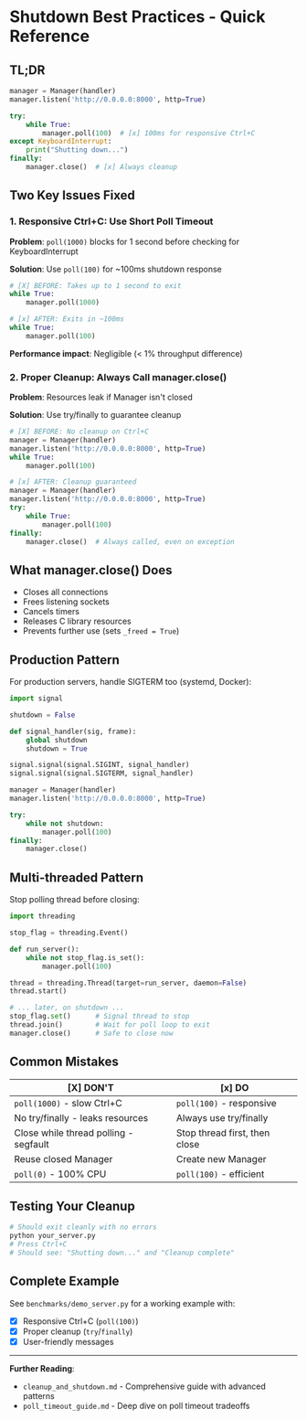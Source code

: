 # Shutdown Best Practices - Quick Reference

## TL;DR

```python
manager = Manager(handler)
manager.listen('http://0.0.0.0:8000', http=True)

try:
    while True:
        manager.poll(100)  # [x] 100ms for responsive Ctrl+C
except KeyboardInterrupt:
    print("Shutting down...")
finally:
    manager.close()  # [x] Always cleanup
```

## Two Key Issues Fixed

### 1. Responsive Ctrl+C: Use Short Poll Timeout

**Problem**: `poll(1000)` blocks for 1 second before checking for KeyboardInterrupt

**Solution**: Use `poll(100)` for ~100ms shutdown response

```python
# [X] BEFORE: Takes up to 1 second to exit
while True:
    manager.poll(1000)

# [x] AFTER: Exits in ~100ms
while True:
    manager.poll(100)
```

**Performance impact**: Negligible (< 1% throughput difference)

### 2. Proper Cleanup: Always Call manager.close()

**Problem**: Resources leak if Manager isn't closed

**Solution**: Use try/finally to guarantee cleanup

```python
# [X] BEFORE: No cleanup on Ctrl+C
manager = Manager(handler)
manager.listen('http://0.0.0.0:8000', http=True)
while True:
    manager.poll(100)

# [x] AFTER: Cleanup guaranteed
manager = Manager(handler)
manager.listen('http://0.0.0.0:8000', http=True)
try:
    while True:
        manager.poll(100)
finally:
    manager.close()  # Always called, even on exception
```

## What manager.close() Does

- Closes all connections
- Frees listening sockets
- Cancels timers
- Releases C library resources
- Prevents further use (sets `_freed = True`)

## Production Pattern

For production servers, handle SIGTERM too (systemd, Docker):

```python
import signal

shutdown = False

def signal_handler(sig, frame):
    global shutdown
    shutdown = True

signal.signal(signal.SIGINT, signal_handler)
signal.signal(signal.SIGTERM, signal_handler)

manager = Manager(handler)
manager.listen('http://0.0.0.0:8000', http=True)

try:
    while not shutdown:
        manager.poll(100)
finally:
    manager.close()
```

## Multi-threaded Pattern

Stop polling thread before closing:

```python
import threading

stop_flag = threading.Event()

def run_server():
    while not stop_flag.is_set():
        manager.poll(100)

thread = threading.Thread(target=run_server, daemon=False)
thread.start()

# ... later, on shutdown ...
stop_flag.set()      # Signal thread to stop
thread.join()        # Wait for poll loop to exit
manager.close()      # Safe to close now
```

## Common Mistakes

| [X] DON'T | [x] DO |
|---------|------|
| `poll(1000)` - slow Ctrl+C | `poll(100)` - responsive |
| No try/finally - leaks resources | Always use try/finally |
| Close while thread polling - segfault | Stop thread first, then close |
| Reuse closed Manager | Create new Manager |
| `poll(0)` - 100% CPU | `poll(100)` - efficient |

## Testing Your Cleanup

```bash
# Should exit cleanly with no errors
python your_server.py
# Press Ctrl+C
# Should see: "Shutting down..." and "Cleanup complete"
```

## Complete Example

See `benchmarks/demo_server.py` for a working example with:
- [x] Responsive Ctrl+C (`poll(100)`)
- [x] Proper cleanup (`try`/`finally`)
- [x] User-friendly messages

---

**Further Reading**:
- `cleanup_and_shutdown.md` - Comprehensive guide with advanced patterns
- `poll_timeout_guide.md` - Deep dive on poll timeout tradeoffs
